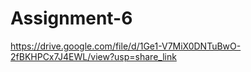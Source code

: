 # Assignment-6
https://drive.google.com/file/d/1Ge1-V7MiX0DNTuBwO-2fBKHPCx7J4EWL/view?usp=share_link
